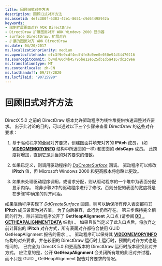 ```yaml
---
title: 回顾旧式对齐方法
description: 回顾旧式对齐方法
ms.assetid: 4efc380f-6303-42e1-8651-c9d64498942a
keywords:
- 绘制扩展图面对齐 WDK DirectDraw
- DirectDraw 扩展图面对齐 WDK Windows 2000 显示器
- surface DirectDraw，扩展对齐
- 扩展的图面对齐 WDK DirectDraw
ms.date: 04/20/2017
ms.localizationpriority: medium
ms.openlocfilehash: efc3f9e9cdf4edf4fe8d0ee0e050e94d34470216
ms.sourcegitcommit: b84d760d4b45795be12e625db1d5a4167dc2c9ee
ms.translationtype: MT
ms.contentlocale: zh-CN
ms.lasthandoff: 09/17/2020
ms.locfileid: "90715990"
---
```

# <a name="review-of-the-older-alignment-method"></a>回顾旧式对齐方法


## <span id="ddk_review_of_the_older_alignment_method_gg"></span><span id="DDK_REVIEW_OF_THE_OLDER_ALIGNMENT_METHOD_GG"></span>


DirectX 5.0 之前的 DirectDraw 版本允许驱动程序为线性堆提供快速调整对齐要求。 出于此讨论的目的，可以通过以下三个步骤来查看 DirectDraw 的这些对齐要求：

1.  基于驱动程序的全局对齐要求，创建图面并填充对齐的 **lPitch** 成员， (如 [**VIDEOMEMORYINFO**](/windows/win32/api/ddrawint/ns-ddrawint-_videomemoryinfo) 结构中所返回的一样) 和图面的 **ddsCaps** 成员。 此跨度将增加，直到它是适当的对齐要求的倍数。

2.  如果已定义，则调用驱动程序的 [*DdCreateSurface*](/previous-versions/windows/hardware/drivers/ff549263(v=vs.85)) 回调。 驱动程序可以修改 **lPitch** 值，但 Microsoft Windows 2000 和更高版本将忽略此更改。

3.  如果未处理驱动程序调用，或请求分配，则从驱动程序的一个堆中为表面分配显示内存。 除非步骤2中的驱动程序进行了修改，否则分配的表面的宽度将是在步骤1中确定的对齐间距。

如果驱动程序实现了 [*DdCreateSurface*](/previous-versions/windows/hardware/drivers/ff549263(v=vs.85)) 回调，则可以确保所有传入表面都将其 **lPitch** 成员设置为对齐值。 为了向后兼容，此行为仍然存在。 第三步保持完全相同的行为，除非驱动程序公开了 **GetHeapAlignment** 入口点 (请参阅 [**DD \_ GETHEAPALIGNMENTDATA**](/windows/win32/api/dmemmgr/ns-dmemmgr-_dd_getheapalignmentdata) 结构) 。 如果且仅当定义了此入口点后，将放弃之前计算出的 **lPitch** 对齐方式，所有表面对齐都符合使用 GUID GetHeapAlignment 报告的需求 \_ 。 驱动程序可以保持其 [**VIDEOMEMORYINFO**](/windows/win32/api/ddrawint/ns-ddrawint-_videomemoryinfo) 结构的对齐要求，并在较旧的 DirectDraw 运行时上运行时，预期的对齐方式也是相同的。 已完全为 DirectX 5.0 和更高版本的 DirectDraw 运行时版本替换此对齐方式。 应注意的是，公开 **GetHeapAlignment** 会关闭所有堆的此旧对齐过程，而不只是 GUID \_ GetHeapAlignment 报告对齐要求的情况。

 

